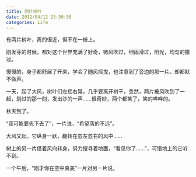 ```yaml
---
title: 两片树叶
date: 2012/04/12 23:30:56
categories: Life
---
```

有两片树叶，离的很近，但不在一枝上。

刚发芽的时候，都对这个世界充满了好奇，微风吹过，细雨滑过，阳光，均匀的撒过。

慢慢的，身子都舒展了开来，学会了随风摇曳，也注意到了旁边的那一片。却都默不做声。

一天，起了大风，树叶们左摇右晃，几乎要离开树干，忽然，两片被风吹到了一起，划过的那一刻，发出沙的一声……很奇妙，两个都笑了，笑的哗哗的。

秋天到了。

“我可能要先下去了”，一片说，“希望落的不远”。

大风又起。它纵身一跃，翻转在忽左忽右的风中……

树上的另一片借着风向转身，努力搜寻着地面，“看见你了……”，可惜地上的它听不到。

一个午后，“刚才你在空中真美”一片对另一片说。

